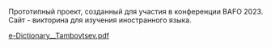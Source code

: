 Прототипный проект, созданный для участия в конференции BAFO 2023.
Сайт - викторина для изучения иностранного языка.

[e-Dictionary__Tambovtsev.pdf](https://github.com/quanuhs/quiz-sut/files/14393331/e-Dictionary__Tambovtsev.pdf)
